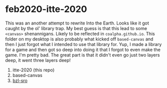# feb2020-itte-2020

This was an another attempt to rewrite Into the Earth.
Looks like it got caught by the ol' library trap.
My best guess is that this lead to some `<canvas>` shenannigans.
Likely to be reflected in `coalpha.github.io`.
This folder on my desktop is also probably what kicked off `based-canvas` and
then I just forgot what I intended to use that library for.
Yup, I made a library for a game and then got so deep into doing it that I
forgot to even make the game. I'm pretty bad. The great part is that it didn't
even go just two layers deep, it went three layers deep!

1. itte-2020 (this repo)
2. based-canvas
3. [bzl-sro](https://github.com/coarchive/bzl-sro)
